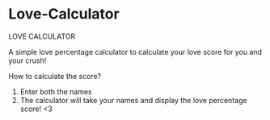 # Love-Calculator
LOVE CALCULATOR 

A simple love percentage calculator to calculate your love score for you and your crush!

How to calculate the score?

1. Enter both the names
2. The calculator will take your names and display the love percentage score! <3
